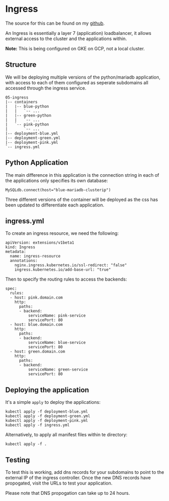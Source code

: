 # Ingress

The source for this can be found on my [github](https://github.com/mrmcshane/k8s-training/tree/master/05-ingress).

An Ingress is essentially a layer 7 (application) loadbalancer, it allows external access to the cluster and the applications within.

**Note:** This is being configured on GKE on GCP, not a local cluster.

## Structure

We will be deploying multiple versions of the python/mariadb application, with access to each of them configured as seperate subdomains all accessed through the ingress service.
```
05-ingress
|-- containers
|   |-- blue-python
|   |   `-- ...
|   |-- green-python
|   |   `-- ...
|   `-- pink-python
|       `-- ...
|-- deployment-blue.yml
|-- deployment-green.yml
|-- deployment-pink.yml
`-- ingress.yml
```


## Python Application

The main difference in this application is the connection string in each of the applications only specifies its own database:
```
MySQLdb.connect(host="blue-mariadb-clusterip")
```

Three different versions of the container will be deployed as the css has been updated to differentiate each application.


## ingress.yml

To create an ingress resource, we need the following:
```
apiVersion: extensions/v1beta1
kind: Ingress
metadata:
  name: ingress-resource
  annotations:
    nginx.ingress.kubernetes.io/ssl-redirect: "false"
    ingress.kubernetes.io/add-base-url: "true"
```

Then to specify the routing rules to access the backends:
```
spec:
  rules:
  - host: pink.domain.com
    http:
      paths:
      - backend:
          serviceName: pink-service
          servicePort: 80
  - host: blue.domain.com
    http:
      paths:
      - backend:
          serviceName: blue-service
          servicePort: 80
  - host: green.domain.com
    http:
      paths:
      - backend:
          serviceName: green-service
          servicePort: 80
```
 

## Deploying the application

It's a simple `apply` to deploy the applications:
```
kubectl apply -f deployment-blue.yml
kubectl apply -f deployment-green.yml
kubectl apply -f deployment-pink.yml
kubectl apply -f ingress.yml
```

Alternatively, to apply all manifest files within te directory:
```
kubectl apply -f .
```


## Testing

To test this is working, add dns records for your subdomains to point to the external IP of the ingress controller. Once the new DNS records have propogated, visit the URLs to test your application. 

Please note that DNS propogation can take up to 24 hours.